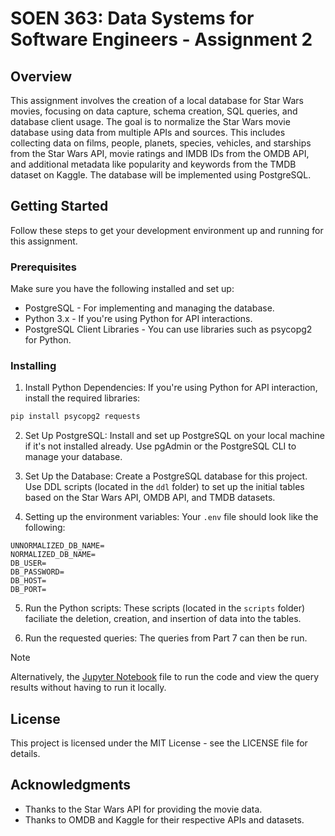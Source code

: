 # SOEN 363: Data Systems for Software Engineers - Assignment 2

## Overview

This assignment involves the creation of a local database for Star Wars movies, focusing on data capture, schema creation, SQL queries, and database client usage. The goal is to normalize the Star Wars movie database using data from multiple APIs and sources. This includes collecting data on films, people, planets, species, vehicles, and starships from the Star Wars API, movie ratings and IMDB IDs from the OMDB API, and additional metadata like popularity and keywords from the TMDB dataset on Kaggle. The database will be implemented using PostgreSQL.

## Getting Started

Follow these steps to get your development environment up and running for this assignment.

### Prerequisites

Make sure you have the following installed and set up:

- PostgreSQL - For implementing and managing the database.
- Python 3.x - If you're using Python for API interactions.
- PostgreSQL Client Libraries - You can use libraries such as psycopg2 for Python.

### Installing

1. Install Python Dependencies: If you're using Python for API interaction, install the required libraries:

```bash
pip install psycopg2 requests
```

2. Set Up PostgreSQL: Install and set up PostgreSQL on your local machine if it's not installed already. Use pgAdmin or the PostgreSQL CLI to manage your database.

3. Set Up the Database:
   Create a PostgreSQL database for this project.
   Use DDL scripts (located in the `ddl` folder) to set up the initial tables based on the Star Wars API, OMDB API, and TMDB datasets.

4. Setting up the environment variables: Your `.env` file should look like the following:

```plaintext
UNNORMALIZED_DB_NAME=
NORMALIZED_DB_NAME=
DB_USER=
DB_PASSWORD=
DB_HOST=
DB_PORT=
```

5. Run the Python scripts: These scripts (located in the `scripts` folder) faciliate the deletion, creation, and insertion of data into the tables.

6. Run the requested queries: The queries from Part 7 can then be run.

> [!NOTE]
> Alternatively, the [Jupyter Notebook](A3_NiravPatel_40248940.ipynb) file to run the code and view the query results without having to run it locally.

## License

This project is licensed under the MIT License - see the LICENSE file for details.

## Acknowledgments

- Thanks to the Star Wars API for providing the movie data.
- Thanks to OMDB and Kaggle for their respective APIs and datasets.
